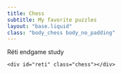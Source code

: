 ```yaml
---
title: Chess
subtitle: My favorite puzzles
layout: "base.liquid"
class: "body_chess body_no_padding"
---
```


<link rel="stylesheet" href="/static/lichess-pgn-viewer.css" />

<div class="container">
  <div class="col padding">
    Réti endgame study

    <div id="reti" class="chess"></div>

  </div>
</div>

<script src="/static/chess.js" type="module"></script>
